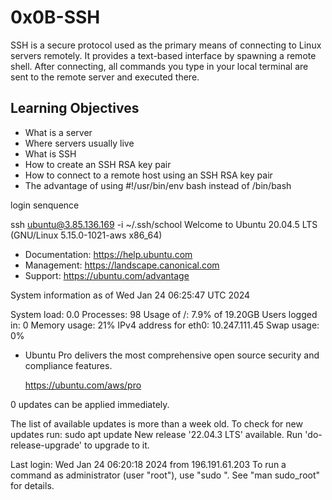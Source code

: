 # 0x0B-SSH

SSH is a secure protocol used as the primary means of connecting to Linux servers remotely. It provides a text-based interface by spawning a remote shell. After connecting, all commands you type in your local terminal are sent to the remote server and executed there.

## Learning Objectives

* What is a server
* Where servers usually live
* What is SSH
* How to create an SSH RSA key pair
* How to connect to a remote host using an SSH RSA key pair
* The advantage of using #!/usr/bin/env bash instead of /bin/bash

login senquence 

ssh ubuntu@3.85.136.169 -i ~/.ssh/school
Welcome to Ubuntu 20.04.5 LTS (GNU/Linux 5.15.0-1021-aws x86_64)

 * Documentation:  https://help.ubuntu.com
 * Management:     https://landscape.canonical.com
 * Support:        https://ubuntu.com/advantage

  System information as of Wed Jan 24 06:25:47 UTC 2024

  System load:  0.0               Processes:             98
  Usage of /:   7.9% of 19.20GB   Users logged in:       0
  Memory usage: 21%               IPv4 address for eth0: 10.247.111.45
  Swap usage:   0%

 * Ubuntu Pro delivers the most comprehensive open source security and
   compliance features.

   https://ubuntu.com/aws/pro

0 updates can be applied immediately.


The list of available updates is more than a week old.
To check for new updates run: sudo apt update
New release '22.04.3 LTS' available.
Run 'do-release-upgrade' to upgrade to it.


Last login: Wed Jan 24 06:20:18 2024 from 196.191.61.203
To run a command as administrator (user "root"), use "sudo <command>".
See "man sudo_root" for details.

